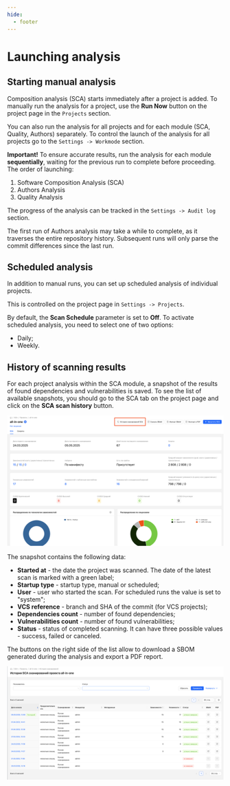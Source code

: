 ```yaml
---
hide:
  - footer
---
```

# Launching analysis

## Starting manual analysis

Composition analysis (SCA) starts immediately after a project is added. To manually run the analysis for a project, use the **Run Now** button on the project page in the `Projects` section.

You can also run the analysis for all projects and for each module (SCA, Quality, Authors) separately. To control the launch of the analysis for all projects go to the `Settings -> Workmode` section.

**Important!** To ensure accurate results, run the analysis for each module **sequentially**, waiting for the previous run to complete before proceeding. The order of launching:

1. Software Composition Analysis (SCA)
2. Authors Analysis
3. Quality Analysis

The progress of the analysis can be tracked in the `Settings -> Audit log` section.

The first run of Authors analysis may take a while to complete, as it traverses the entire repository history. Subsequent runs will only parse the commit differences since the last run.

## Scheduled analysis

In addition to manual runs, you can set up scheduled analysis of individual projects.

This is controlled on the project page in `Settings -> Projects`. 

By default, the **Scan Schedule** parameter is set to **Off**. To activate scheduled analysis, you need to select one of two options:

- Daily;
- Weekly.

## History of scanning results

For each project analysis within the SCA module, a snapshot of the results of found dependencies and vulnerabilities is saved. To see the list of available snapshots, you should go to the SCA tab on the project page and click on the **SCA scan history** button.

![Scan history](/assets/img/sca_history_button.png)

The snapshot contains the following data:

- **Started at** - the date the project was scanned. The date of the latest scan is marked with a green label;
- **Startup type** - startup type, manual or scheduled;
- **User** - user who started the scan. For scheduled runs the value is set to "system";
- **VCS reference** - branch and SHA of the commit (for VCS projects);
- **Dependencies count** - number of found dependencies;
- **Vulnerabilities count** - number of found vulnerabilities;
- **Status** - status of completed scanning. It can have three possible values - success, failed or canceled.

The buttons on the right side of the list allow to download a SBOM generated during the analysis and export a PDF report.

![Scan history page](/assets/img/sca_history_page.png)
